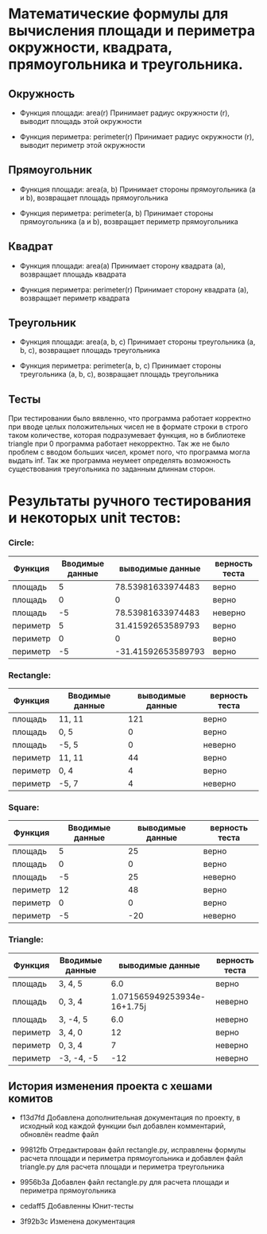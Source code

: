 # Математические формулы для вычисления площади и периметра окружности, квадрата, прямоугольника и треугольника.

## Окружность

- Функция площади: area(r)
Принимает радиус окружности (r), выводит площадь этой окружности

- Функция периметра: perimeter(r)
Принимает радиус окружности (r), выводит периметр этой окружности

## Прямоугольник

- Функция площади: area(a, b)
Принимает стороны прямоугольника (a и b), возвращает площадь прямоугольника

- Функция периметра: perimeter(a, b)
Принимает стороны прямоугольника (a и b), возвращает периметр прямоугольника

## Квадрат

- Функция площади: area(a)
Принимает сторону квадрата (a), возвращает площадь квадрата

- Функция периметра: perimeter(r)
Принимает сторону квадрата (a), возвращает периметр квадрата

## Треугольник

- Функция площади: area(a, b, c)
Принимает стороны треугольника (a, b, c), возвращает площадь треугольника

- Функция периметра: perimeter(a, b, c)
Принимает стороны треугольника (a, b, c), возвращает площадь треугольника

## Тесты

При тестировании было вявленно, что программа работает корректно при вводе целых положительных чисел не в формате строки в строго таком количестве, которая подразумевает функция, но в библиотеке triangle при 0 программа работает некорректно. Так же не было проблем с вводом больших чисел, кромет nого, что программа могла выдать inf. Так же программа неумеет определять возможность существования треугольника по заданным длиннам сторон.

# Результаты ручного тестирования и некоторых unit тестов:

### Circle:

Функция | Вводимые данные | выводимые данные | верность теста
--- | --- | --- | --- 
площадь | 5 | 78.53981633974483 | верно
площадь | 0 | 0 | верно
площадь | -5 | 78.53981633974483 | неверно
периметр | 5 | 31.41592653589793 | верно
периметр | 0 | 0 | верно
периметр | -5 | -31.41592653589793 | верно
	
### Rectangle:

Функция | Вводимые данные | выводимые данные | верность теста
--- | --- | --- | --- 
площадь | 11, 11 | 121 | верно
площадь | 0, 5 | 0 | верно
площадь | -5, 5 | 0 | неверно
периметр | 11, 11 | 44 | верно
периметр | 0, 4 | 4 | верно
периметр | -5, 7 | 4 | неверно

### Square:

Функция | Вводимые данные | выводимые данные | верность теста
--- | --- | --- | --- 
площадь | 5 | 25 | верно
площадь | 0 | 0 | верно
площадь | -5 | 25 | неверно
периметр | 12 | 48 | верно
периметр | 0 | 0 | верно
периметр | -5 | -20 | неверно

### Triangle:

Функция | Вводимые данные | выводимые данные | верность теста
--- | --- | --- | --- 
площадь | 3, 4, 5 | 6.0 | верно
площадь | 0, 3, 4 | 1.071565949253934e-16+1.75j | неверно
площадь | 3, -4, 5 | 6.0 | неверно
периметр | 3, 4, 0 | 12 | верно
периметр | 0, 3, 4 | 7 | неверно
периметр | -3, -4, -5 | -12 | неверно


## История изменения проекта с хешами комитов

- f13d7fd Добавлена дополнительная документация по проекту, в исходный код каждой функции был добавлен комментарий, обновлён readme файл

- 99812fb Отредактирован файл rectangle.py, исправлены формулы расчета площади и периметра прямоугольника и добавлен файл triangle.py для расчета площади и периметра треугольника

- 9956b3a Добавлен файл rectangle.py для расчета площади и периметра прямоугольника

- cedaff5 Добавленны Юнит-тесты

- 3f92b3c Изменена документация
